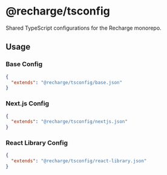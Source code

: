 # @recharge/tsconfig

Shared TypeScript configurations for the Recharge monorepo.

## Usage

### Base Config

```json
{
  "extends": "@recharge/tsconfig/base.json"
}
```

### Next.js Config

```json
{
  "extends": "@recharge/tsconfig/nextjs.json"
}
```

### React Library Config

```json
{
  "extends": "@recharge/tsconfig/react-library.json"
}
```
